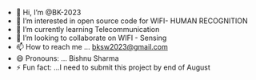 - 👋 Hi, I’m @BK-2023
- 👀 I’m interested in open source code for WIFI-  HUMAN RECOGNITION
- 🌱 I’m currently learning Telecommunication
- 💞️ I’m looking to collaborate on WIFI - Sensing
- 📫 How to reach me ... bksw2023@gmail.com
- 😄 Pronouns: ... Bishnu Sharma
- ⚡ Fun fact: ...I need to submit this project by end of August

<!---
BK-2023/BK-2023 is a ✨ special ✨ repository because its `README.md` (this file) appears on your GitHub profile.
You can click the Preview link to take a look at your changes.
--->
